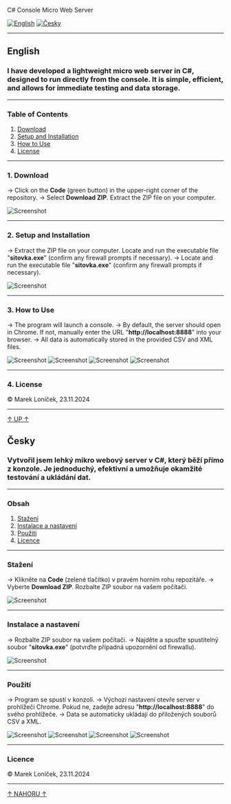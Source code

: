  <a id="up">C# Console Micro Web Server</a>

[![English](https://img.shields.io/badge/lang-English-blue)](#english)
[![Česky](https://img.shields.io/badge/lang-Česky-red)](#česky)

---

## <a id="english"></a> English

### I have developed a lightweight micro web server in C#, designed to run directly from the console. It is simple, efficient, and allows for immediate testing and data storage.

---

### Table of Contents
1. [Download](#download)
2. [Setup and Installation](#setup-and-installation)
3. [How to Use](#how-to-use)
4. [License](#license)

---

### <a id="download"></a> 1. Download

→ Click on the **Code** (green button) in the upper-right corner of the repository. 
→ Select **Download ZIP**. Extract the ZIP file on your computer.

![Screenshot](a.png)

---
### <a id="setup-and-installation"></a> 2. Setup and Installation

→ Extract the ZIP file on your computer. Locate and run the executable file "**sitovka.exe**" (confirm any firewall prompts if necessary).
→ Locate and run the executable file "**sitovka.exe**" (confirm any firewall prompts if necessary).

![Screenshot](b.png)

---
### <a id="how-to-use"></a> 3. How to Use

→ The program will launch a console. 
→ By default, the server should open in Chrome. If not, manually enter the URL "**http://localhost:8888**" into your browser. 
→ All data is automatically stored in the provided CSV and XML files.

![Screenshot](c.png)
![Screenshot](sitovka.png)
![Screenshot](d.png)
![Screenshot](e.png)

---
### <a id="#license"></a> 4. License

&copy; Marek Loníček, 23.11.2024


---
[↑ UP ↑ ](#up)


## <a id="česky"></a> Česky

### Vytvořil jsem lehký mikro webový server v C#, který běží přímo z konzole. Je jednoduchý, efektivní a umožňuje okamžité testování a ukládání dat.

---

### Obsah
1. [Stažení](#stažení)
2. [Instalace a nastavení](#instalace-a-nastavení)
3. [Použití](#použití)
4. [Licence](#licence)

---

### <a id="stažení"></a> Stažení

→ Klikněte na **Code** (zelené tlačítko) v pravém horním rohu repozitáře. 
→ Vyberte **Download ZIP**. Rozbalte ZIP soubor na vašem počítači.

![Screenshot](a.png)

---
### <a id="instalace-a-nastavení"></a> Instalace a nastavení

→ Rozbalte ZIP soubor na vašem počítači. 
→ Najděte a spusťte spustitelný soubor "**sitovka.exe**" (potvrďte případná upozornění od firewallu).

![Screenshot](b.png)

---
### <a id="použití"></a> Použití

→ Program se spustí v konzoli.
→ Výchozí nastavení otevře server v prohlížeči Chrome. Pokud ne, zadejte adresu "**http://localhost:8888**" do svého prohlížeče.
→ Data se automaticky ukládají do přiložených souborů CSV a XML.

![Screenshot](c.png)
![Screenshot](sitovka.png)
![Screenshot](d.png)
![Screenshot](e.png)

---
### <a id="licence"></a> Licence

&copy; Marek Loníček, 23.11.2024

---

[↑ NAHORU ↑ ](#up)
